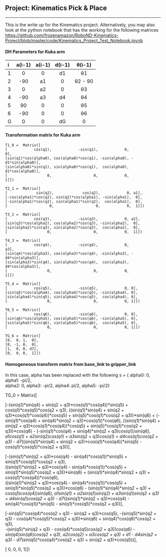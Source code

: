 ## Project: Kinematics Pick & Place

---
This is the write up for the Kinematics project. Alternatively, you may also look at the python notebook that has the working for the following matrices
https://github.com/frozenamazon/RoboND-Kinematics-Project/blob/master/code/Kinematics_Project_Test_Notebook.ipynb

#### DH Parameters for Kuka arm

| i        | a(i-1)  | a(i-1)  | d(i-1)  | θ(i-1)  |
| :------- |:-------:|:-------:|:-------:|:-------:|
| 1        | 0       | 0       | d1      |θ1       |
| 2        | -90     | a1      | 0       |θ2 - 90  |
| 3        | 0       | a2      | 0       |θ3       |
| 4        | -90     | a3      | d4      |θ4       |
| 5        | 90      | 0       | 0       |θ5       |
| 6        | -90     | 0       | 0       |θ6       |
| G        | 0       | 0       | dG      |0        |

#### Transformation matrix for Kuka arm
```
T1_0 =  Matrix([
[            cos(q1),            -sin(q1),            0,               0],
[sin(q1)*cos(alpha0), cos(alpha0)*cos(q1), -sin(alpha0), -d1*sin(alpha0)],
[sin(alpha0)*sin(q1), sin(alpha0)*cos(q1),  cos(alpha0),  d1*cos(alpha0)],
[                  0,                   0,            0,               1]]) 

T2_1 =  Matrix([
[             sin(q2),             cos(q2),            0, a1],
[-cos(alpha1)*cos(q2), sin(q2)*cos(alpha1), -sin(alpha1),  0],
[-sin(alpha1)*cos(q2), sin(alpha1)*sin(q2),  cos(alpha1),  0],
[                   0,                   0,            0,  1]]) 

T3_2 =  Matrix([
[            cos(q3),            -sin(q3),            0, a2],
[sin(q3)*cos(alpha2), cos(alpha2)*cos(q3), -sin(alpha2),  0],
[sin(alpha2)*sin(q3), sin(alpha2)*cos(q3),  cos(alpha2),  0],
[                  0,                   0,            0,  1]]) 

T4_3 =  Matrix([
[            cos(q4),            -sin(q4),            0,              a3],
[sin(q4)*cos(alpha3), cos(alpha3)*cos(q4), -sin(alpha3), -d4*sin(alpha3)],
[sin(alpha3)*sin(q4), sin(alpha3)*cos(q4),  cos(alpha3),  d4*cos(alpha3)],
[                  0,                   0,            0,               1]]) 

T5_4 =  Matrix([
[            cos(q5),            -sin(q5),            0, 0],
[sin(q5)*cos(alpha4), cos(alpha4)*cos(q5), -sin(alpha4), 0],
[sin(alpha4)*sin(q5), sin(alpha4)*cos(q5),  cos(alpha4), 0],
[                  0,                   0,            0, 1]]) 

T6_5 =  Matrix([
[            cos(q6),            -sin(q6),            0, 0],
[sin(q6)*cos(alpha5), cos(alpha5)*cos(q6), -sin(alpha5), 0],
[sin(alpha5)*sin(q6), sin(alpha5)*cos(q6),  cos(alpha5), 0],
[                  0,                   0,            0, 1]]) 

TG_6 =  Matrix([
[0,  0, 1,  0],
[0, -1, 0,  0],
[1,  0, 0, d7],
[0,  0, 0,  1]]) 
```
#### Homogeneous transform matrix from base_link to gripper_link
In this case, alpha has been replaced with the following
s = {
     alpha0: 0, 
     alpha1: -pi/2,  
     alpha2: 0, 
     alpha3: -pi/2, 
     alpha4: pi/2, 
     alpha5: -pi/2}

TG_0 =  Matrix([

[-(sin(q1)*sin(q4) + sin(q2 + q3)*cos(q1)*cos(q4))*sin(q5) + cos(q1)*cos(q5)*cos(q2 + q3), 
((sin(q1)*sin(q4) + sin(q2 + q3)*cos(q1)*cos(q4))*cos(q5) + sin(q5)*cos(q1)*cos(q2 + q3))*sin(q6) + (-sin(q1)*cos(q4) + sin(q4)*sin(q2 + q3)*cos(q1))*cos(q6), 
((sin(q1)*sin(q4) + sin(q2 + q3)*cos(q1)*cos(q4))*cos(q5) + sin(q5)*cos(q1)*cos(q2 + q3))*cos(q6) - (-sin(q1)*cos(q4) + sin(q4)*sin(q2 + q3)*cos(q1))*sin(q6), 
a1*cos(q1) + a2*sin(q2)*cos(q1) + a3*sin(q2 + q3)*cos(q1) + d4*cos(q1)*cos(q2 + q3) - d7*((sin(q1)*sin(q4) + sin(q2 + q3)*cos(q1)*cos(q4))*sin(q5) - cos(q1)*cos(q5)*cos(q2 + q3))],

[-(sin(q1)*sin(q2 + q3)*cos(q4) - sin(q4)*cos(q1))*sin(q5) + sin(q1)*cos(q5)*cos(q2 + q3),  
((sin(q1)*sin(q2 + q3)*cos(q4) - sin(q4)*cos(q1))*cos(q5) + sin(q1)*sin(q5)*cos(q2 + q3))*sin(q6) + (sin(q1)*sin(q4)*sin(q2 + q3) + cos(q1)*cos(q4))*cos(q6),  
((sin(q1)*sin(q2 + q3)*cos(q4) - sin(q4)*cos(q1))*cos(q5) + sin(q1)*sin(q5)*cos(q2 + q3))*cos(q6) - (sin(q1)*sin(q4)*sin(q2 + q3) + cos(q1)*cos(q4))*sin(q6), 
a1*sin(q1) + a2*sin(q1)*sin(q2) + a3*sin(q1)*sin(q2 + q3) + d4*sin(q1)*cos(q2 + q3) - d7*((sin(q1)*sin(q2 + q3)*cos(q4) - sin(q4)*cos(q1))*sin(q5) - sin(q1)*cos(q5)*cos(q2 + q3))],

[-sin(q5)*cos(q4)*cos(q2 + q3) - sin(q2 + q3)*cos(q5), 
-(sin(q5)*sin(q2 + q3) - cos(q4)*cos(q5)*cos(q2 + q3))*sin(q6) + sin(q4)*cos(q6)*cos(q2 + q3),    
-(sin(q5)*sin(q2 + q3) - cos(q4)*cos(q5)*cos(q2 + q3))*cos(q6) - sin(q4)*sin(q6)*cos(q2 + q3), 
a2*cos(q2) + a3*cos(q2 + q3) + d1 - d4*sin(q2 + q3) - d7*(sin(q5)*cos(q4)*cos(q2 + q3) + sin(q2 + q3)*cos(q5))],

[ 0, 0,  0, 1]]) 
